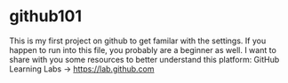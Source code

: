 # github101
This is my first project on github to get familar with the settings. 
If you happen to run into this file, you probably are a beginner as well. 
I want to share with you some resources to better understand this platform:
GitHub Learning Labs -> https://lab.github.com
